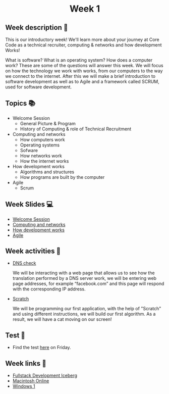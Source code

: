 <h1 align="center">Week 1</h1>

## Week description 🏁
<p>This is our introductory week! We'll learn more about your journey at Core Code as a technical recruiter, computing & networks and how development Works! 

What is software? What is an operating system? How does a computer work? These are some of the questions will answer this week. We will focus on how the technology we work with works, from our computers to the way we connect to the internet. After this we will make a brief introduction to software development as well as to Agile and a framework called SCRUM, used for software development.</p>

## Topics 📚
* Welcome Session
  - General Picture & Program
  - History of Computing & role of Technical Recruitment
* Computing and networks
  - How computers work
  - Operating systems
  - Sofware
  - How networks work
  - How the internet works
* How development works
  - Algorithms and structures
  - How programs are built by the computer
* Agile 
  - Scrum 

## Week Slides 💻
* [Welcome Session](https://drive.google.com/file/d/10UoyKINiMShVEDdyKQOAgw3ucQgq_ygR/view?usp=sharing)
* [Computing and networks](https://drive.google.com/file/d/11haF5VZYxvm14bNgW8rlencqPOFuZEvp/view?usp=sharing)
* [How development works](https://drive.google.com/file/d/1QGFGZBNA7TQPBNtQSMARd-VeHu6f1Kaw/view?usp=sharing)
* [Agile]()

## Week activities 🎉
* [DNS check](https://dns.google.com/)
  <p>We will be interacting with a web page that allows us to see how the translation performed by a DNS server work, we will be entering web page addresses, for example “facebook.com” and this page will respond with the corresponding IP address.</p>

* [Scratch](https://scratch.mit.edu/projects/editor/?tutorial=getStarted)
  <p>We will be programming our first application, with the help of "Scratch" and using different instructions, we will build our first algorithm. As a result, we will have a cat moving on our screen!</p>

## Test 📝
* Find the test [here](https://google.com/) on Friday.

## Week links 🔗
* [Fullstack Development Iceberg](https://www.youtube.com/watch?v=JMWNYfPIF2U&ab_channel=Fireship)
* [Macintosh Online](http://jamesfriend.com.au/pce-js/)
* [Windows 1](https://copy.sh/v86/?profile=windows1)
